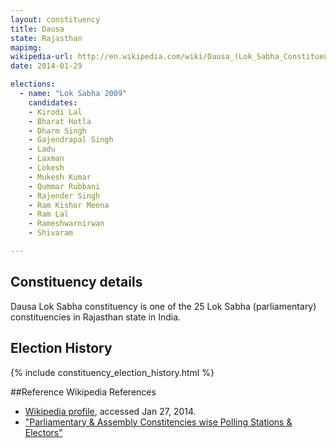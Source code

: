 ```yaml
---
layout: constituency
title: Dausa
state: Rajasthan
mapimg: 
wikipedia-url: http://en.wikipedia.com/wiki/Dausa_(Lok_Sabha_Constituency)
date: 2014-01-29

elections: 
  - name: "Lok Sabha 2009"
    candidates: 
    - Kirodi Lal 
    - Bharat Hotla 
    - Dharm Singh 
    - Gajendrapal Singh 
    - Ladu 
    - Laxman 
    - Lokesh 
    - Mukesh Kumar 
    - Qummar Rubbani 
    - Rajender Singh 
    - Ram Kishor Meena 
    - Ram Lal 
    - Rameshwarnirwan 
    - Shivaram 

---
```

## Constituency details
Dausa Lok Sabha constituency is one of the 25 Lok Sabha (parliamentary) constituencies in Rajasthan state in India.




## Election History
{% include constituency_election_history.html %}

##Reference
Wikipedia References
- [Wikipedia profile]({{page.profile.wikipedia}}), accessed Jan 27, 2014.
- ["Parliamentary & Assembly Constitencies wise Polling Stations & Electors"][wiki1]

[wiki1]: http://ceorajasthan.nic.in/PC-ACWISE-ELECTORS.pdf
